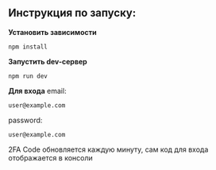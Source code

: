## Инструкция по запуску:

**Установить зависимости**
```
npm install
```

**Запустить dev-сервер**
```
npm run dev
```
**Для входа**
email: 
```
user@example.com
```
password: 
```
user@example.com
```
2FA Code обновляется каждую минуту, сам код для входа отображается в консоли